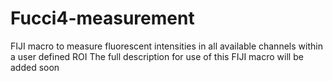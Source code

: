 # Fucci4-measurement
FIJI macro to measure fluorescent intensities in all available channels within a user defined ROI 
The full description for use of this FIJI macro will be added soon
